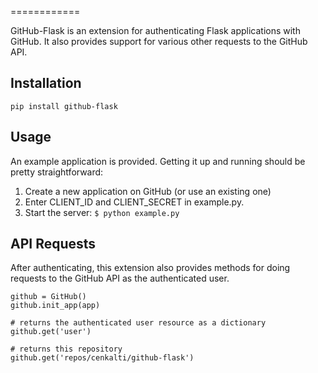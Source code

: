 
============

GitHub-Flask is an extension for authenticating Flask applications with GitHub.
It also provides support for various other requests to the GitHub API.


Installation
------------

	pip install github-flask


Usage
-----

An example application is provided. Getting it up and running should be pretty
straightforward:

1. Create a new application on GitHub (or use an existing one)
2. Enter CLIENT_ID and CLIENT_SECRET in example.py.
3. Start the server: ``$ python example.py``


API Requests
------------

After authenticating, this extension also provides methods for doing
requests to the GitHub API as the authenticated user.

	github = GitHub()
	github.init_app(app)

	# returns the authenticated user resource as a dictionary
	github.get('user')
	
	# returns this repository
	github.get('repos/cenkalti/github-flask')
